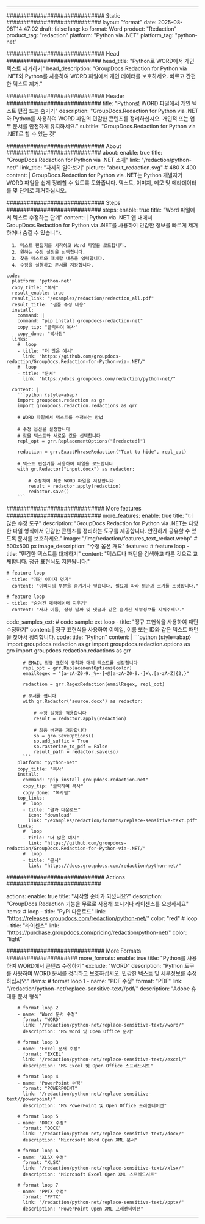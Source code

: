 
---
############################# Static ############################
layout: "format"
date:  2025-08-08T14:47:02
draft: false
lang: ko
format: Word
product: "Redaction"
product_tag: "redaction"
platform: "Python via .NET"
platform_tag: "python-net"

############################# Head ############################
head_title: "Python로 WORD에서 개인 텍스트 제거하기"
head_description: "GroupDocs.Redaction for Python via .NET와 Python를 사용하여 WORD 파일에서 개인 데이터를 보호하세요. 빠르고 간편한 텍스트 제거."

############################# Header ############################
title: "Python로 WORD 파일에서 개인 텍스트 편집 또는 숨기기" 
description: "GroupDocs.Redaction for Python via .NET와 Python를 사용하여 WORD 파일의 민감한 콘텐츠를 정리하십시오. 개인적 또는 업무 문서를 안전하게 유지하세요."
subtitle: "GroupDocs.Redaction for Python via .NET로 할 수 있는 것" 

############################# About ############################
about:
    enable: true
    title: "GroupDocs.Redaction for Python via .NET 소개"
    link: "/redaction/python-net/"
    link_title: "자세히 알아보기"
    picture: "about_redaction.svg" # 480 X 400
    content: |
       GroupDocs.Redaction for Python via .NET는 Python 개발자가 WORD 파일을 쉽게 정리할 수 있도록 도와줍니다. 텍스트, 이미지, 메모 및 메타데이터를 몇 단계로 제거하십시오.

############################# Steps ############################
steps:
    enable: true
    title: "Word 파일에서 텍스트 수정하는 단계"
    content: |
      Python via .NET 앱 내에서 GroupDocs.Redaction for Python via .NET를 사용하여 민감한 정보를 빠르게 제거하거나 숨길 수 있습니다.
      
      1. 텍스트 편집기를 시작하고 Word 파일을 로드합니다.
      2. 원하는 수정 설정을 선택합니다.
      3. 찾을 텍스트와 대체할 내용을 입력합니다.
      4. 수정을 실행하고 문서를 저장합니다.
   
    code:
      platform: "python-net"
      copy_title: "복사"
      result_enable: true
      result_link: "/examples/redaction/redaction_all.pdf"
      result_title: "샘플 수정 내용"
      install:
        command: |
        command: "pip install groupdocs-redaction-net"
        copy_tip: "클릭하여 복사"
        copy_done: "복사됨"
      links:
        #  loop
        - title: "더 많은 예시"
          link: "https://github.com/groupdocs-redaction/GroupDocs.Redaction-for-Python-via-.NET/"
        #  loop
        - title: "문서"
          link: "https://docs.groupdocs.com/redaction/python-net/"
          
      content: |
        ```python {style=abap}
        import groupdocs.redaction as gr
        import groupdocs.redaction.redactions as grr

        # WORD 파일에서 텍스트를 수정하는 방법

        # 수정 옵션을 설정합니다
        # 찾을 텍스트와 새로운 값을 선택합니다
        repl_opt = grr.ReplacementOptions("[redacted]")
                
        redaction = grr.ExactPhraseRedaction("Text to hide", repl_opt)

        # 텍스트 편집기를 사용하여 파일을 로드합니다
        with gr.Redactor("input.docx") as redactor:

            # 수정하여 최종 WORD 파일을 저장합니다
            result = redactor.apply(redaction)
            redactor.save()
        ```            


############################# More features ############################
more_features:
  enable: true
  title: "더 많은 수정 도구"
  description: "GroupDocs.Redaction for Python via .NET는 다양한 파일 형식에서 민감한 콘텐츠를 정리하는 도구를 제공합니다. 안전하게 공유할 수 있도록 문서를 보호하세요."
  image: "/img/redaction/features_text_redact.webp" # 500x500 px
  image_description: "수정 옵션 개요"
  features:
    # feature loop
    - title: "민감한 텍스트를 대체하기"
      content: "텍스트나 패턴을 검색하고 다른 것으로 교체합니다. 정규 표현식도 지원됩니다."

    # feature loop
    - title: "개인 이미지 덮기"
      content: "이미지의 부분을 숨기거나 덮습니다. 필요에 따라 외관과 크기를 조정합니다."

    # feature loop
    - title: "숨겨진 메타데이터 지우기"
      content: "저자 이름, 생성 날짜 및 댓글과 같은 숨겨진 세부정보를 지워주세요."
      
  code_samples_ext:
    # code sample ext loop
    - title: "정규 표현식을 사용하여 패턴 수정하기"
      content: |
        정규 표현식을 사용하여 이메일, 이름 또는 ID와 같은 텍스트 패턴을 찾아서 정리합니다.
      code:
        title: "Python"
        content: |
          ```python {style=abap}
          import groupdocs.redaction as gr
          import groupdocs.redaction.options as gro
          import groupdocs.redaction.redactions as grr

          # EMAIL 정규 표현식 규칙과 대체 텍스트를 설정합니다
          repl_opt = grr.ReplacementOptions(color)
          emailRegex = "[a-zA-Z0-9._%+-]+@[a-zA-Z0-9.-]+\.[a-zA-Z]{2,}"

          redaction = grr.RegexRedaction(emailRegex, repl_opt)

          # 문서를 엽니다
          with gr.Redactor("source.docx") as redactor:

              # 수정 설정을 적용합니다
              result = redactor.apply(redaction)

              # 최종 버전을 저장합니다
              so = gro.SaveOptions()
              so.add_suffix = True
              so.rasterize_to_pdf = False
              result_path = redactor.save(so)
          ```
        platform: "python-net"
        copy_title: "복사"
        install:
          command: "pip install groupdocs-redaction-net"
          copy_tip: "클릭하여 복사"
          copy_done: "복사됨"
        top_links:
          #  loop
          - title: "결과 다운로드"
            icon: "download"
            link: "/examples/redaction/formats/replace-sensitive-text.pdf"
        links:
          #  loop
          - title: "더 많은 예시"
            link: "https://github.com/groupdocs-redaction/GroupDocs.Redaction-for-Python-via-.NET/"
          #  loop
          - title: "문서"
            link: "https://docs.groupdocs.com/redaction/python-net/"


############################# Actions ############################

actions:
  enable: true
  title: "시작할 준비가 되셨나요?"
  description: "GroupDocs.Redaction 기능을 무료로 사용해 보시거나 라이센스를 요청하세요"
  items:
    #  loop
    - title: "PyPi 다운로드"
      link: "https://releases.groupdocs.com/redaction/python-net/"
      color: "red"
        #  loop
    - title: "라이센스"
      link: "https://purchase.groupdocs.com/pricing/redaction/python-net/"
      color: "light"


############################# More Formats #####################
more_formats:
    enable: true
    title: "Python를 사용하여 WORD에서 콘텐츠 수정하기"
    exclude: "WORD"
    description: "Python 도구를 사용하여 WORD 문서를 정리하고 보호하십시오. 민감한 텍스트 및 세부정보를 수정하십시오."
    items: 
        # format loop 1
        - name: "PDF 수정"
          format: "PDF"
          link: "/redaction/python-net/replace-sensitive-text//pdf/"
          description: "Adobe 휴대용 문서 형식"

        # format loop 2
        - name: "Word 문서 수정"
          format: "WORD"
          link: "/redaction/python-net/replace-sensitive-text//word/"
          description: "MS Word 및 Open Office 문서"
          
        # format loop 3
        - name: "Excel 문서 수정"
          format: "EXCEL"
          link: "/redaction/python-net/replace-sensitive-text//excel/"
          description: "MS Excel 및 Open Office 스프레드시트"

        # format loop 4
        - name: "PowerPoint 수정"
          format: "POWERPOINT"
          link: "/redaction/python-net/replace-sensitive-text//powerpoint/"
          description: "MS PowerPoint 및 Open Office 프레젠테이션"

        # format loop 5
        - name: "DOCX 수정"
          format: "DOCX"
          link: "/redaction/python-net/replace-sensitive-text//docx/"
          description: "Microsoft Word Open XML 문서"
          
        # format loop 6
        - name: "XLSX 수정"
          format: "XLSX"
          link: "/redaction/python-net/replace-sensitive-text//xlsx/"
          description: "Microsoft Excel Open XML 스프레드시트"
          
        # format loop 7
        - name: "PPTX 수정"
          format: "PPTX"
          link: "/redaction/python-net/replace-sensitive-text//pptx/"
          description: "PowerPoint Open XML 프레젠테이션"


---